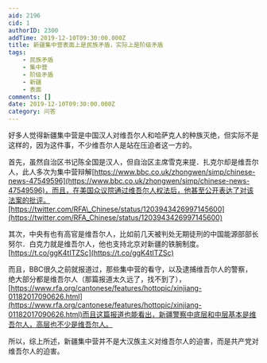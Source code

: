 ```yaml
---
aid: 2196
cid: 1
authorID: 2300
addTime: 2019-12-10T09:30:00.000Z
title: 新疆集中营表面上是民族矛盾，实际上是阶级矛盾
tags:
    - 民族矛盾
    - 集中营
    - 阶级矛盾
    - 新疆
    - 表面
comments: []
date: 2019-12-10T09:30:00.000Z
category: 问答
---
```


好多人觉得新疆集中营是中国汉人对维吾尔人和哈萨克人的种族灭绝，但实际不是这样的，因为这件事，不少维吾尔人是站在压迫者这一方的。

首先，虽然自治区书记陈全国是汉人，但自治区主席雪克来提．扎克尔却是维吾尔人，此人多次为集中营辩解[https://www.bbc.co.uk/zhongwen/simp/chinese-news-47549596](https://www.bbc.co.uk/zhongwen/simp/chinese-news-47549596)，而且，在美国众议院通过维吾尔人权法后，他甚至公开表达了对该法案的批评。[https://twitter.com/RFA\_Chinese/status/1203943426997145600](https://twitter.com/RFA_Chinese/status/1203943426997145600)

其次，中央有也有高官是维吾尔人，比如前几天被判处无期徒刑的中国能源部部长努尔．白克力就是维吾尔人，他也支持北京对新疆的铁腕制度。[https://t.co/ggK4tITZSc](https://t.co/ggK4tITZSc)

而且，BBC很久之前就报道过，那些集中营的看守，以及逮捕维吾尔人的警察，绝大部分都是维吾尔人（那篇报道太久远了，找不到了），[https://www.rfa.org/cantonese/features/hottopic/xinjiang-01182017090626.html](https://www.rfa.org/cantonese/features/hottopic/xinjiang-01182017090626.html)而且这篇报道也能看出，新疆警察中底层和中层基本是维吾尔人，高层也不少是维吾尔人。

所以，综上所述，新疆集中营并不是大汉族主义对维吾尔人的迫害，而是共产党对维吾尔人的迫害。
